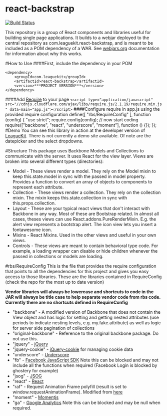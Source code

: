 # react-backstrap
[![Build Status](https://travis-ci.org/moodysalem/react-backstrap.svg?branch=master)](https://travis-ci.org/moodysalem/react-backstrap)

This repository is a group of React components and libraries useful for building single page applications. It builds to a webjar deployed to the central repository as com.leaguekit.react-backstrap, and is meant to be included as a POM dependency of a WAR. See [webjars.org](webjars.org) documentation for information about why this works.

#How to Use
####First, include the dependency in your POM

    <dependency>
        <groupId>com.leaguekit</groupId>
        <artifactId>react-backstrap</artifactId>
        <version>***PROJECT VERSION***</version>
    </dependency>

####Add [Require](requirejs.com) to your page
`<script type="application/javascript" src="//cdnjs.cloudflare.com/ajax/libs/require.js/2.1.19/require.min.js" data-main="app.js"></script>`
####Configure require in app.js using the provided require configuration
    define([ "rbs/RequireConfig" ], function (config) {
        "use strict";
        require.config(config);
        // now start coding
        require(["backbone", "react", "underscore", "moment"], function () {});
    });
#Demo
You can see this library in action at the developer version of [LeagueKit](https://developer.leaguekit.com). There is not currently a demo site available. Of note are the datepicker and the select dropdowns.

#Structure
This package uses Backbone Models and Collections to communicate with the server.
It uses React for the view layer. Views are broken into several different types (directories):
* Model - These views render a model. They rely on the Model mixin to keep this.state.model in sync with the passed in model property. Provides a function to convert an array of objects to components to represent each attribute.
* Collection - These views render a collection. They rely on the collection mixin. The mixin keeps this.state.collection in sync with this.props.collection.
* Layout - These are your typical react views that don't interact with Backbone in any way. Most of these are Bootstrap related. In almost all cases, theses views can use React.addons.PureRenderMixin. E.g. the alert view represents a bootstrap alert. The icon view lets you insert a fontawesome icon.
* Mixins - React Mixins. Used in the other views and useful in your own views.
* Controls - These views are meant to contain behavioral type code. For example, a loading wrapper can disable or hide children whenever the passed in collections or models are loading.

#rbs/RequireConfig 
This is the file that provides the require configuration that points to all the dependencies for this project and gives you easy access to those libraries. These are the libraries contained in RequireConfig (check the repo for the most up to date version)

**Vendor libraries will always be lowercase and shortcuts to code in the JAR will always be title case to help separate vendor code from rbs code. Currently there are no shortcuts defined in RequireConfig**

* "backbone" - A modified version of Backbone that does not contain the View object and has logic for setting and getting nested attributes (use periods to indicate nesting levels, e.g. my.fake.attribute) as well as logic for server side pagination of collections
* "original-backbone" - Reference to the original backbone package. Do not use this.
* "jquery" - [jQuery](https://jquery.com/)
* "jquery-cookie" - [jQuery-cookie](https://github.com/carhartl/jquery-cookie) for managing cookie data
* "underscore" - [Underscore](underscorejs.org)
* "fb" - [Facebook JavaScript SDK](https://developers.facebook.com/docs/javascript) Note this can be blocked and may not include all the functions when required (Facebook Login is blocked by ghostery for example)
* "jsog" - [JSOG](https://github.com/jsog/jsog)
* "react" - [React](https://facebook.github.io/react/)
* "raf" - Request Animation Frame polyfill (result is set to window.requestAnimationFrame). Modified from [here](https://gist.github.com/paulirish/1579671)
* "moment" - [Momentjs](momentjs.com)
* "ga" - [Google Analytics](https://developers.google.com/analytics/) Note this can be blocked and may be null when required.